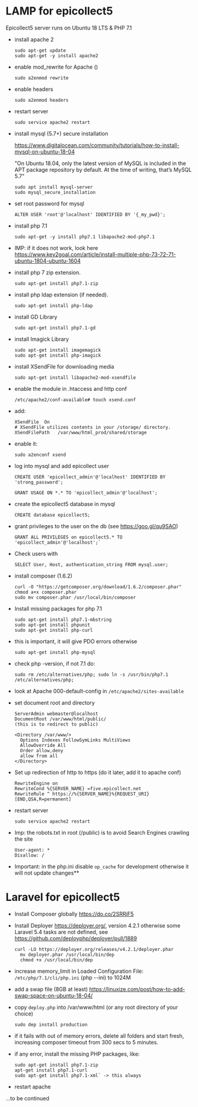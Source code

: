 # LAMP for epicollect5
Epicollect5 server runs on Ubuntu 18 LTS & PHP 7.1

- install apache 2
  ```
  sudo apt-get update
  sudo apt-get -y install apache2

- enable mod_rewrite for Apache ()
  ```
  sudo a2enmod rewrite
- enable headers
  ```
  sudo a2enmod headers
 - restart server
   ```
   sudo service apache2 restart
- install mysql (5.7+) secure installation

  https://www.digitalocean.com/community/tutorials/how-to-install-mysql-on-ubuntu-18-04

  "On Ubuntu 18.04, only the latest version of MySQL is included in the APT package repository by default. At the time of writing, that’s MySQL 5.7"

  ```
  sudo apt install mysql-server
  sudo mysql_secure_installation
- set root password for mysql
  ```
  ALTER USER 'root'@'localhost' IDENTIFIED BY '{_my_pwd}';
- install php 7.1
  ```
  sudo apt-get -y install php7.1 libapache2-mod-php7.1
- IMP: if it does not work, look here
https://www.key2goal.com/article/install-multiple-php-73-72-71-ubuntu-1804-ubuntu-1604

- install php 7 zip extension.
  ```
  sudo apt-get install php7.1-zip 
- install php ldap extension (if needed).
  ```
  sudo apt-get install php-ldap
- install GD Library
  ```
  sudo apt-get install php7.1-gd
- install Imagick Library
  ```
  sudo apt-get install imagemagick
  sudo apt-get install php-imagick
- install XSendFile for downloading media
  ```
  sudo apt-get install libapache2-mod-xsendfile
 - enable the module in .htaccess and http conf
   ```
   /etc/apache2/conf-available# touch xsend.conf
 - add:
   ```
   XSendFile  On
   # XSendFile utilizes contents in your /storage/ directory.
   XSendFilePath   /var/www/html_prod/shared/storage

- enable it:
  ```
  sudo a2enconf xsend
- log into mysql and add epicollect user 
  ```  
  CREATE USER 'epicollect_admin'@'localhost' IDENTIFIED BY 'strong_password';

  GRANT USAGE ON *.* TO 'epicollect_admin'@'localhost';
- create the epicollect5 database in mysql
  ```
  CREATE database epicollect5;
- grant privileges to the user on the db (see https://goo.gl/qu9SAO)
  ```
  GRANT ALL PRIVILEGES on epicollect5.* TO 'epicollect_admin'@'localhost';`
- Check users with 
  ```
  SELECT User, Host, authentication_string FROM mysql.user;
- install composer (1.6.2)
  ```
  curl -O "https://getcomposer.org/download/1.6.2/composer.phar"
  chmod a+x composer.phar
  sudo mv composer.phar /usr/local/bin/composer
- Install missing packages for php 7.1
  ```
  sudo apt-get install php7.1-mbstring
  sudo apt-get install phpunit
  sudo apt-get install php-curl

- this is important, it will give PDO errors otherwise
  ```
  sudo apt-get install php-mysql
- check php -version, if not 7.1 do:
  ```
  sudo rm /etc/alternatives/php; sudo ln -s /usr/bin/php7.1 /etc/alternatives/php;

- look at Apache 000-default-config in `/etc/apache2/sites-available`

- set document root and directory
  ```
  ServerAdmin webmaster@localhost
  DocumentRoot /var/www/html/public/
  (this is to redirect to public)

  <Directory /var/www/>
    Options Indexes FollowSymLinks MultiViews
    AllowOverride All
    Order allow,deny
    allow from all
  </Directory>
- Set up redirection of http to https (do it later, add it to apache conf)
  ```
  RewriteEngine on
  RewriteCond %{SERVER_NAME} =five.epicollect.net
  RewriteRule ^ https://%{SERVER_NAME}%{REQUEST_URI} [END,QSA,R=permanent]
- restart server
  ```
  sudo service apache2 restart
- Imp: the robots.txt in root (/public) is to avoid Search Engines crawling the site
  ```
  User-agent: *
  Disallow: /
- Important: in the php.ini disable `op_cache` for development otherwise it will not update changes**

# Laravel for epicollect5
- Install Composer globally https://do.co/2SRRiF5
- Install Deployer https://deployer.org/, version 4.2.1 otherwise some Laravel 5.4 tasks are not defined, see https://github.com/deployphp/deployer/pull/1889
  ```
  curl -LO https://deployer.org/releases/v4.2.1/deployer.phar
    mv deployer.phar /usr/local/bin/dep
    chmod +x /usr/local/bin/dep
  ```

- increase memory_limit in Loaded Configuration File:         `/etc/php/7.1/cli/php.ini` (php --ini) to 1024M
- add a swap file (8GB at least)
https://linuxize.com/post/how-to-add-swap-space-on-ubuntu-18-04/
- copy `deploy.php` into /var/www/html (or any root directory of your choice)
  ```
  sudo dep install production
- if it fails with out of memory errors, delete all folders and start fresh, increasing composer timeout from 300 secs to 5 minutes.
- if any error, install the missing PHP packages, like:
  ``` 
  sudo apt-get install php7.1-zip
  apt-get install php7.1-curl
  sudo apt-get install php7.1-xml` -> this always

- restart apache

...to be continued






